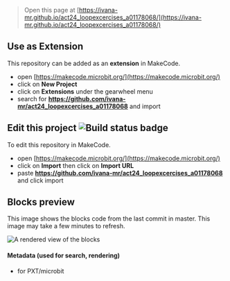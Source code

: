 
> Open this page at [https://ivana-mr.github.io/act24_loopexcercises_a01178068/](https://ivana-mr.github.io/act24_loopexcercises_a01178068/)

## Use as Extension

This repository can be added as an **extension** in MakeCode.

* open [https://makecode.microbit.org/](https://makecode.microbit.org/)
* click on **New Project**
* click on **Extensions** under the gearwheel menu
* search for **https://github.com/ivana-mr/act24_loopexcercises_a01178068** and import

## Edit this project ![Build status badge](https://github.com/ivana-mr/act24_loopexcercises_a01178068/workflows/MakeCode/badge.svg)

To edit this repository in MakeCode.

* open [https://makecode.microbit.org/](https://makecode.microbit.org/)
* click on **Import** then click on **Import URL**
* paste **https://github.com/ivana-mr/act24_loopexcercises_a01178068** and click import

## Blocks preview

This image shows the blocks code from the last commit in master.
This image may take a few minutes to refresh.

![A rendered view of the blocks](https://github.com/ivana-mr/act24_loopexcercises_a01178068/raw/master/.github/makecode/blocks.png)

#### Metadata (used for search, rendering)

* for PXT/microbit
<script src="https://makecode.com/gh-pages-embed.js"></script><script>makeCodeRender("{{ site.makecode.home_url }}", "{{ site.github.owner_name }}/{{ site.github.repository_name }}");</script>
